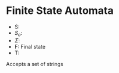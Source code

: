# Finite State Automata
- S: 
- $S_o$: 
- $\Sigma$: 
- F: Final state
- T: 

Accepts a set of strings
